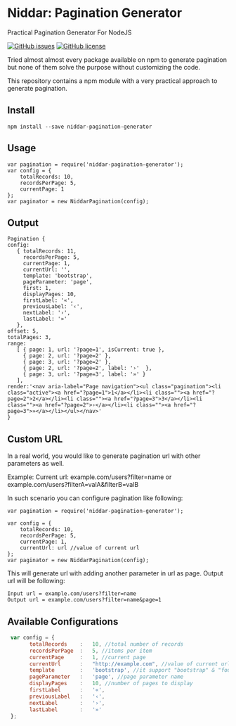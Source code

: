 # Niddar: Pagination Generator
Practical Pagination Generator For NodeJS

[![GitHub issues](https://img.shields.io/github/issues/webreinvent/niddar-pagination-generator.svg?style=flat-square)](https://github.com/webreinvent/niddar-pagination-generator/issues)
[![GitHub license](https://img.shields.io/badge/license-MIT-blue.svg?style=flat-square)](https://raw.githubusercontent.com/webreinvent/niddar-pagination-generator/master/LICENSE)


Tried almost almost every package available on npm to generate pagination but none of them solve the purpose without customizing the code.

This repository contains a npm module with a very practical approach to generate pagination.

## Install
```
npm install --save niddar-pagination-generator
```

## Usage

```javescript
var pagination = require('niddar-pagination-generator');
var config = {
    totalRecords: 10,
    recordsPerPage: 5,
    currentPage: 1
};
var paginator = new NiddarPagination(config);
```

## Output
```
Pagination {
config: 
   { totalRecords: 11,
     recordsPerPage: 5,
     currentPage: 1,
     currentUrl: '',
     template: 'bootstrap',
     pageParameter: 'page',
     first: 1,
     displayPages: 10,
     firstLabel: '«',
     previousLabel: '‹',
     nextLabel: '›',
     lastLabel: '»' 
   },
offset: 5,
totalPages: 3,
range: 
   [ { page: 1, url: '?page=1', isCurrent: true },
     { page: 2, url: '?page=2' },
     { page: 3, url: '?page=2' },
     { page: 2, url: '?page=2', label: '›'  },
     { page: 3, url: '?page=3', label: '»' } 
   ],
render:'<nav aria-label="Page navigation"><ul class="pagination"><li class="active"><a href="?page=1">1</a></li><li class=""><a href="?page=2">2</a></li><li class=""><a href="?page=3">3</a></li><li class=""><a href="?page=2">›</a></li><li class=""><a href="?page=3">»</a></li></ul></nav>'
}
```



## Custom URL

In a real world, you would like to generate pagination url with other parameters as well. 
 
 Example: 
 Current url: example.com/users?filter=name or example.com/users?filterA=valA&filterB=valB
 
 In such scenario you can configure pagination like following:
 ```javescript
 var pagination = require('niddar-pagination-generator');
 
 var config = {
     totalRecords: 10,
     recordsPerPage: 5,
     currentPage: 1,
     currentUrl: url //value of current url 
 };
 var paginator = new NiddarPagination(config);
 ```
 This will generate url with adding another parameter in url as page. Output url will be following:
 ```
 Input url = example.com/users?filter=name
 Output url = example.com/users?filter=name&page=1
 ```
 
 ## Available Configurations
 ```javascript
  var config = {
        totalRecords    :   10, //total number of records
        recordsPerPage  :   5, //items per item
        currentPage     :   1, //current page
        currentUrl      :   "http://example.com", //value of current url 
        template        :   'bootstrap', //it support "bootstrap" & "foundation"
        pageParameter   :   'page', //page parameter name
        displayPages    :   10, //number of pages to display
        firstLabel      :   '«', 
        previousLabel   :   '‹', 
        nextLabel       :   '›',
        lastLabel       :   '»'  
  };
  ```